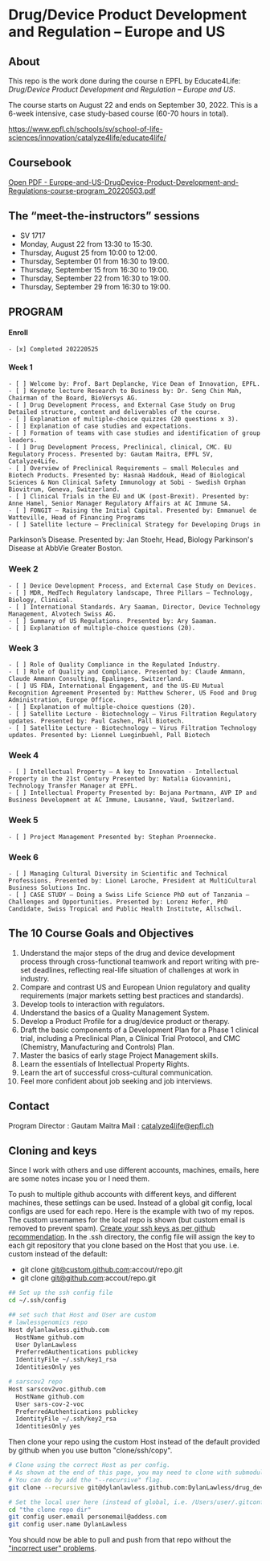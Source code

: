 # Drug/Device Product Development and Regulation – Europe and US

## About
This repo is the work done during the course n EPFL by Educate4Life:
_Drug/Device Product Development and Regulation – Europe and US_.

The course starts on August 22 and ends on September 30, 2022. This is a 6-week intensive, case study-based course (60-70 hours in total).

<https://www.epfl.ch/schools/sv/school-of-life-sciences/innovation/catalyze4life/educate4life/>

## Coursebook
[Open PDF - Europe-and-US-DrugDevice-Product-Development-and-Regulations-course-program_20220503.pdf](./doc/Europe-and-US-DrugDevice-Product-Development-and-Regulations-course-program_20220503.pdf)

## The “meet-the-instructors” sessions 
* SV 1717
* Monday,	August 22 from 13:30 to 15:30.
* Thursday,	August 25 from 10:00 to 12:00.
* Thursday,	September 01 from 16:30 to 19:00.
* Thursday,	September 15 from 16:30 to 19:00.
* Thursday,	September 22 from 16:30 to 19:00.
* Thursday,	September 29 from 16:30 to 19:00.

## PROGRAM
#### Enroll
	- [x] Completed 202220525

#### Week 1
	- [ ] Welcome by: Prof. Bart Deplancke, Vice Dean of Innovation, EPFL.
	- [ ] Keynote lecture Research to Business by: Dr. Seng Chin Mah, Chairman of the Board, BioVersys AG.
	- [ ] Drug Development Process, and External Case Study on Drug Detailed structure, content and deliverables of the course.
	- [ ] Explanation of multiple-choice quizzes (20 questions x 3).
	- [ ] Explanation of case studies and expectations.
	- [ ] Formation of teams with case studies and identification of group leaders.
	- [ ] Drug Development Process, Preclinical, clinical, CMC. EU Regulatory Process. Presented by: Gautam Maitra, EPFL SV, Catalyze4Life.
 	- [ ] Overview of Preclinical Requirements – small Molecules and Biotech Products. Presented by: Hasnaà Haddouk, Head of Biological Sciences & Non Clinical Safety Immunology at Sobi - Swedish Orphan Biovitrum, Geneva, Switzerland.
	- [ ] Clinical Trials in the EU and UK (post-Brexit). Presented by: Anne Hamel, Senior Manager Regulatory Affairs at AC Immune SA.
	- [ ] FONGIT – Raising the Initial Capital. Presented by: Emmanuel de Watteville, Head of Financing Programs
	- [ ] Satellite lecture – Preclinical Strategy for Developing Drugs in
Parkinson’s Disease. Presented by: Jan Stoehr, Head, Biology Parkinson's Disease at AbbVie Greater Boston.

### Week 2
	- [ ] Device Development Process, and External Case Study on Devices.
	- [ ] MDR, MedTech Regulatory landscape, Three Pillars – Technology, Biology, Clinical.
	- [ ] International Standards. Ary Saaman, Director, Device Technology Management, Alvotech Swiss AG.
	- [ ] Summary of US Regulations. Presented by: Ary Saaman.
	- [ ] Explanation of multiple-choice questions (20).

### Week 3
	- [ ] Role of Quality Compliance in the Regulated Industry.
	- [ ] Role of Quality and Compliance. Presented by: Claude Ammann, Claude Ammann Consulting, Epalinges, Switzerland.
	- [ ] US FDA, International Engagement, and the US-EU Mutual Recognition Agreement Presented by: Matthew Scherer, US Food and Drug Administration, Europe Office.
	- [ ] Explanation of multiple-choice questions (20).
	- [ ] Satellite Lecture - Biotechnology – Virus Filtration Regulatory updates. Presented by: Paul Cashen, Pall Biotech.
	- [ ] Satellite Lecture - Biotechnology – Virus Filtration Technology updates. Presented by: Lionnel Lueginbuehl, Pall Biotech

 ### Week 4
	- [ ] Intellectual Property – A key to Innovation - Intellectual Property in the 21st Century Presented by: Natalia Giovannini, Technology Transfer Manager at EPFL.
	- [ ] Intellectual Property Presented by: Bojana Portmann, AVP IP and Business Development at AC Immune, Lausanne, Vaud, Switzerland.

### Week 5
	- [ ] Project Management Presented by: Stephan Proennecke.

### Week 6
	- [ ] Managing Cultural Diversity in Scientific and Technical Professions. Presented by: Lionel Laroche, President at MultiCultural Business Solutions Inc.
	- [ ] CASE STUDY – Doing a Swiss Life Science PhD out of Tanzania – Challenges and Opportunities. Presented by: Lorenz Hofer, PhD Candidate, Swiss Tropical and Public Health Institute, Allschwil.

## The 10 Course Goals and Objectives

1. Understand the major steps of the drug and device development process through cross-functional teamwork and report writing with pre-set deadlines, reflecting real-life situation of challenges at work in industry.
2. Compare and contrast US and European Union regulatory and quality requirements (major markets setting best practices and standards).
3. Develop tools to interaction with regulators.
4. Understand the basics of a Quality Management System.
5. Develop a Product Profile for a drug/device product or therapy.
6. Draft the basic components of a Development Plan for a Phase 1 clinical trial, including a Preclinical Plan, a Clinical Trial Protocol, and CMC (Chemistry, Manufacturing and Controls) Plan.
7. Master the basics of early stage Project Management skills.
8. Learn the essentials of Intellectual Property Rights.
9. Learn the art of successful cross-cultural communication.
10. Feel more confident about job seeking and job interviews.

## Contact
Program Director : Gautam Maitra
Mail : catalyze4life@epfl.ch

## Cloning and keys
Since I work with others and use different accounts, machines, emails, here are some notes incase you or I need them.

To push to multiple github accounts with different keys,
and different machines, these settings can be used.
Instead of a global git config, local configs are used for each repo.
Here is the example with two of my repos.
The custom usernames for the local repo is shown (but custom email is removed to prevent spam).
[Create your ssh keys as per github recommendation](https://docs.github.com/en/github/authenticating-to-github/connecting-to-github-with-ssh/generating-a-new-ssh-key-and-adding-it-to-the-ssh-agent). 
In the .ssh directory, the config file will assign the key to each git repository that you clone based on the Host that you use. i.e. custom instead of the default:

* git clone git@custom.github.com:accout/repo.git
* git clone git@github.com:accout/repo.git

``` bash 
## Set up the ssh config file
cd ~/.ssh/config

## set such that Host and User are custom
# lawlessgenomics repo
Host dylanlawless.github.com
  HostName github.com
  User DylanLawless
  PreferredAuthentications publickey
  IdentityFile ~/.ssh/key1_rsa
  IdentitiesOnly yes

# sarscov2 repo
Host sarscov2voc.github.com
  HostName github.com
  User sars-cov-2-voc
  PreferredAuthentications publickey
  IdentityFile ~/.ssh/key2_rsa
  IdentitiesOnly yes

```

Then clone your repo using the custom Host instead of the default provided by github when you use button "clone/ssh/copy".

``` bash
# Clone using the correct Host as per config.
# As shown at the end of this page, you may need to clone with submodules.
# You can do by add the "--recursive" flag. 
git clone --recursive git@dylanlawless.github.com:DylanLawless/drug_dev_reg

# Set the local user here (instead of global, i.e. /Users/user/.gitconfig)
cd "the clone repo dir"
git config user.email personemail@addess.com
git config user.name DylanLawless
```

You should now be able to pull and push from that repo without the ["incorrect user" problems](https://stackoverflow.com/questions/4665337/git-pushing-to-remote-github-repository-as-wrong-user).

